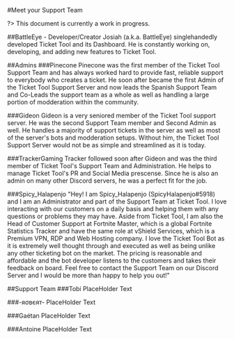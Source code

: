 #Meet your Support Team

?> This document is currently a work in progress.

##BattleEye - Developer/Creator
Josiah (a.k.a. BattleEye) singlehandedly developed Ticket Tool and its Dashboard.  He is constantly working on, developing, and adding new features to Ticket Tool.

##Admins
###Pinecone
Pinecone was the first member of the Ticket Tool Support Team and has always worked hard to provide fast, reliable support to everybody who creates a ticket.  He soon after became the first Admin of the Ticket Tool Support Server and now leads the Spanish Support Team and Co-Leads the support team as a whole as well as handling a large portion of modderation within the community.

###Gideon
Gideon is a very seniored member of the Ticket Tool support server.  He was the second Support Team member and Second Admin as well.  He handles a majority of support tickets in the server as well as most of the server's bots and modderation setups.  Without him, the Ticket Tool Support Server would not be as simple and streamlined as it is today.

###TrackerGaming
Tracker followed soon after Gideon and was the third member of Ticket Tool's Support Team and Administration. He helps to manage Ticket Tool's PR and Social Media prescense.  Since he is also an admin on many other Discord servers, he was a perfect fit for the job.

###Spicy_Halapenjo
"Hey! I am Spicy_Halapenjo (SpicyHalapenjo#5918) and I am an Administrator and part of the Support Team at Ticket Tool. I love interacting with our customers on a daily basis and helping them with any questions or problems they may have. Aside from Ticket Tool, I am also the Head of Customer Support at Fortnite Master, which is a global Fortnite Statistics Tracker and have the same role at vShield Services, which is a Premium VPN, RDP and Web Hosting company. I love the Ticket Tool Bot as it is extremely well thought through and executed as well as being unlike any other ticketing bot on the market. The pricing is reasonable and affordable and the bot developer listens to the customers and takes their feedback on board. Feel free to contact the Support Team on our Discord Server and I would be more than happy to help you out!"


##Support Team
###Tobi
PlaceHolder Text

###-яσвєят-
PlaceHolder Text

###Gaétan
PlaceHolder Text

###Antoine
PlaceHolder Text
